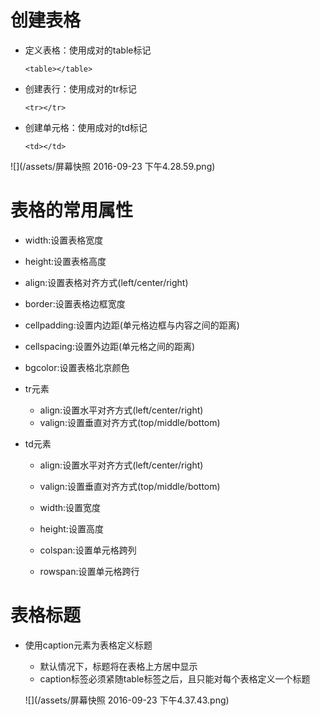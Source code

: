# 创建表格

 - 定义表格：使用成对的table标记

       <table></table>

 - 创建表行：使用成对的tr标记

       <tr></tr>

 - 创建单元格：使用成对的td标记

       <td></td>
![](/assets/屏幕快照 2016-09-23 下午4.28.59.png)

# 表格的常用属性

 - width:设置表格宽度
 - height:设置表格高度
 - align:设置表格对齐方式(left/center/right)
 - border:设置表格边框宽度

 - cellpadding:设置内边距(单元格边框与内容之间的距离)

 - cellspacing:设置外边距(单元格之间的距离)
 - bgcolor:设置表格北京颜色

 - tr元素

   - align:设置水平对齐方式(left/center/right)
   - valign:设置垂直对齐方式(top/middle/bottom)

 - td元素

   - align:设置水平对齐方式(left/center/right)

   - valign:设置垂直对齐方式(top/middle/bottom)

   - width:设置宽度
   - height:设置高度
   - colspan:设置单元格跨列
   - rowspan:设置单元格跨行

# 表格标题

  - 使用caption元素为表格定义标题

    - 默认情况下，标题将在表格上方居中显示
    - caption标签必须紧随table标签之后，且只能对每个表格定义一个标题

     ![](/assets/屏幕快照 2016-09-23 下午4.37.43.png)